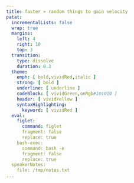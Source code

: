 ```yaml
---
title: faster » random things to gain velocity
patat:
  incrementalLists: false
  wrap: true
  margins:
    left: 4
    right: 10
    top: 3
  transition:
    type: dissolve
    duration: 0.3
  theme:
    emph: [ bold,vividRed,italic ]
    strong: [ bold ]
    underline: [ underline ]
    codeBlock: [ vividGreen,onRgb#101010 ]
    header: [ vividYellow ]
    syntaxHighlighting:
      keyword: [ vividRed ]
  eval:
    figlet:
      command: figlet
      fragment: false
      replace: true
    bash-exec:
      command: bash -e 
      fragment: false
      replace: true
  speakerNotes:
    file: /tmp/notes.txt
...
```




